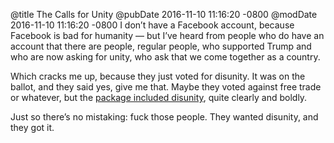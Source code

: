 @title The Calls for Unity
@pubDate 2016-11-10 11:16:20 -0800
@modDate 2016-11-10 11:16:20 -0800
I don’t have a Facebook account, because Facebook is bad for humanity — but I’ve heard from people who do have an account that there are people, regular people, who supported Trump and who are now asking for unity, who ask that we come together as a country.

Which cracks me up, because they just voted for disunity. It was on the ballot, and they said yes, give me that. Maybe they voted against free trade or whatever, but the <a href="http://whatever.scalzi.com/2016/11/10/the-cinemax-theory-of-racism/">package included disunity</a>, quite clearly and boldly.

Just so there’s no mistaking: fuck those people. They wanted disunity, and they got it.

